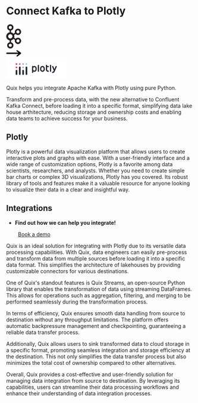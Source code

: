 # Connect Kafka to Plotly

<div class="connect-images cards blog-grid-card" markdown>
<div>
<img src="../images/kafka_logo.png" width="40px" />
</div>
<div>
<img src="../images/arrow.svg" width="40px" />
</div>
<div>
<img src="./images/plotly_1.jpg" />
</div>
</div>

Quix helps you integrate Apache Kafka with Plotly using pure Python.

Transform and pre-process data, with the new alternative to Confluent Kafka Connect, before loading it into a specific format, simplifying data lake house arthitecture, reducing storage and ownership costs and enabling data teams to achieve success for your business.

## Plotly

Plotly is a powerful data visualization platform that allows users to create interactive plots and graphs with ease. With a user-friendly interface and a wide range of customization options, Plotly is a favorite among data scientists, researchers, and analysts. Whether you need to create simple bar charts or complex 3D visualizations, Plotly has you covered. Its robust library of tools and features make it a valuable resource for anyone looking to visualize their data in a clear and insightful way.

## Integrations

<div class="grid cards" markdown>

- __Find out how we can help you integrate!__

    <a class="md-button md-button--primary" href="https://share.hsforms.com/1iW0TmZzKQMChk0lxd_tGiw4yjw2?__hstc=175542013.2303933fbd746c0ac86d9ccbe9bc9100.1728383268831.1729603416735.1729620918855.31&__hssc=175542013.1.1729620918855&__hsfp=2132701734" target="_blank" style="margin:.5rem;">Book a demo</a>

</div>


Quix is an ideal solution for integrating with Plotly due to its versatile data processing capabilities. With Quix, data engineers can easily pre-process and transform data from multiple sources before loading it into a specific data format. This simplifies the architecture of lakehouses by providing customizable connectors for various destinations.

One of Quix's standout features is Quix Streams, an open-source Python library that enables the transformation of data using streaming DataFrames. This allows for operations such as aggregation, filtering, and merging to be performed seamlessly during the transformation process.

In terms of efficiency, Quix ensures smooth data handling from source to destination without any throughput limitations. The platform offers automatic backpressure management and checkpointing, guaranteeing a reliable data transfer process.

Additionally, Quix allows users to sink transformed data to cloud storage in a specific format, promoting seamless integration and storage efficiency at the destination. This not only simplifies the data transfer process but also minimizes the total cost of ownership compared to other alternatives.

Overall, Quix provides a cost-effective and user-friendly solution for managing data integration from source to destination. By leveraging its capabilities, users can streamline their data processing workflows and enhance their understanding of data integration processes.

